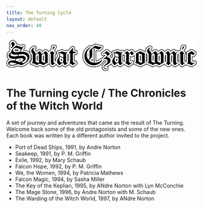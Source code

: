 ```yaml
---
title: The Turning Cycle
layout: default
nav_order: 40
---
```


![Witch World](../assets/img/swiat_czarownic.png "Witch World")

# The Turning cycle / The Chronicles of the Witch World

A set of journey and adventures that came as the result of The Turning. Welcome back some of the old protagonists and some of the new ones. Each book was written by a different author invited to the project.

* Port of Dead Ships, 1991, by Andre Norton
* Seakeep, 1991, by P. M. Griffin
* Exile, 1992, by Mary Schaub
* Falcon Hope, 1992, by P. M. Griffin
* We, the Women, 1994, by Patricia Mathews
* Falcon Magic, 1994, by Sasha Miller
* The Key of the Keplian, 1995, by ANdre Norton with Lyn McConchie
* The Mage Stone, 1996, by Andre Norton with M. Schaub
* The Warding of the Witch World, 1997, by ANdre Norton
